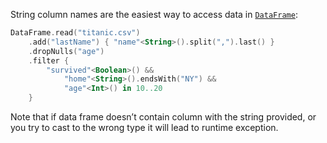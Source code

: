 [//]: # (title: String API)

<!---IMPORT org.jetbrains.kotlinx.dataframe.samples.api.ApiLevels-->

String column names are the easiest way to access data in [`DataFrame`](DataFrame.md):

<!---FUN strings-->

```kotlin
DataFrame.read("titanic.csv")
    .add("lastName") { "name"<String>().split(",").last() }
    .dropNulls("age")
    .filter {
        "survived"<Boolean>() &&
            "home"<String>().endsWith("NY") &&
            "age"<Int>() in 10..20
    }
```

<!---END-->

<warning>
Note that if data frame doesn’t contain column with the string provided, or you try to cast to the wrong type it will lead to runtime exception.
</warning>
